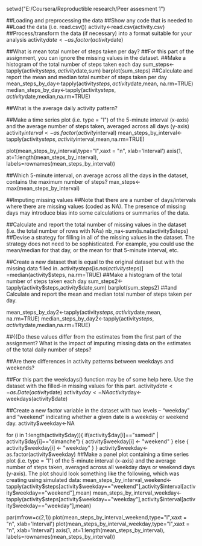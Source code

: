 setwd("E:/Coursera/Reproductible research/Peer assesment 1")


##Loading and preprocessing the data
##Show any code that is needed to
##Load the data (i.e. read.csv())
activity<-read.csv(activity.csv)
##Process/transform the data (if necessary) into a format suitable for your analysis
activity$date<-as.factor(activity$date)


##What is mean total number of steps taken per day?
##For this part of the assignment, you can ignore the missing values in the dataset.
##Make a histogram of the total number of steps taken each day
sum_steps<-tapply(activity$steps,activity$date,sum)
 barplot(sum_steps)
##Calculate and report the mean and median total number of steps taken per day
mean_steps_by_day<-tapply(activity$steps,activity$date,mean, na.rm=TRUE)
median_steps_by_day<-tapply(activity$steps,activity$date,median,na.rm=TRUE)


##What is the average daily activity pattern?

##Make a time series plot (i.e. type = "l") of the 5-minute interval (x-axis) and the average number of steps taken, averaged across all days (y-axis)
activity$interval<-as.factor(activity$interval)
mean_steps_by_interval<-tapply(activity$steps,activity$interval,mean,na.rm=TRUE)

plot(mean_steps_by_interval,type="l",xaxt = "n", xlab='Interval')
axis(1, at=1:length(mean_steps_by_interval), labels=rownames(mean_steps_by_interval))

##Which 5-minute interval, on average across all the days in the dataset, contains the maximum number of steps?
max_steps<-max(mean_steps_by_interval)


##Imputing missing values
##Note that there are a number of days/intervals where there are missing values (coded as NA). The presence of missing days may introduce bias into some calculations or summaries of the data.

##Calculate and report the total number of missing values in the dataset (i.e. the total number of rows with NAs)
nb_na<-sum(is.na(activity$steps)
##Devise a strategy for filling in all of the missing values in the dataset. The strategy does not need to be sophisticated. For example, you could use the mean/median for that day, or the mean for that 5-minute interval, etc.

##Create a new dataset that is equal to the original dataset but with the missing data filled in.
activity$steps[is.na(activity$steps)] =median(activity$steps, na.rm=TRUE)
##Make a histogram of the total number of steps taken each day 
sum_steps2<-tapply(activity$steps,activity$date,sum)
 barplot(sum_steps2)
##and Calculate and report the mean and median total number of steps taken per day. 

mean_steps_by_day2<-tapply(activity$steps,activity$date,mean, na.rm=TRUE)
median_steps_by_day2<-tapply(activity$steps,activity$date,median,na.rm=TRUE)

##{{Do these values differ from the estimates from the first part of the assignment? What is the impact of imputing missing data on the estimates of the total daily number of steps?

##Are there differences in activity patterns between weekdays and weekends?

##For this part the weekdays() function may be of some help here. Use the dataset with the filled-in missing values for this part.
activity$date<-as.Date(activity$date)
activity$day<-NA
activity$day<-weekdays(activity$date)

##Create a new factor variable in the dataset with two levels – “weekday” and “weekend” indicating whether a given date is a weekday or weekend day.
activity$weekday<-NA

for (i in 1:length(activity$day)){
      if(activity$day[i]=="samedi" | activity$day[i]=="dimanche") {
            activity$weekday[i] <- "weekend"
      } else {
            activity$weekday[i] <- "weekday"
      }
}
activity$weekday<-as.factor(activity$weekday)
##Make a panel plot containing a time series plot (i.e. type = "l") of the 5-minute interval (x-axis) and the average number of steps taken, averaged across all weekday days or weekend days (y-axis). The plot should look something like the following, which was creating using simulated data:
mean_steps_by_interval_weekend<-tapply(activity$steps[activity$weekday=="weekend"],activity$interval[activity$weekday=="weekend"],mean)
mean_steps_by_interval_weekday<-tapply(activity$steps[activity$weekday=="weekday"],activity$interval[activity$weekday=="weekday"],mean)

par(mfrow=c(2,1))
plot(mean_steps_by_interval_weekend,type="l",xaxt = "n", xlab='Interval')
plot(mean_steps_by_interval_weekday,type="l",xaxt = "n", xlab='Interval')
axis(1, at=1:length(mean_steps_by_interval), labels=rownames(mean_steps_by_interval))
